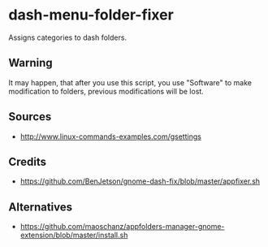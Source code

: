 # dash-menu-folder-fixer
Assigns categories to dash folders.

## Warning
It may happen, that after you use this script, you use "Software" to make modification to folders, previous modifications will be lost.

## Sources
- http://www.linux-commands-examples.com/gsettings

## Credits
- https://github.com/BenJetson/gnome-dash-fix/blob/master/appfixer.sh 

## Alternatives
- https://github.com/maoschanz/appfolders-manager-gnome-extension/blob/master/install.sh

